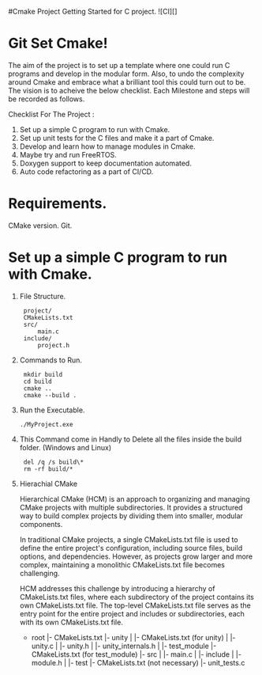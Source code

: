 #Cmake Project Getting Started for C project. ![CI][]

# Git Set Cmake!

The aim of the project is to set up a template where one could run C programs and develop in the modular form. Also, to undo the complexity around Cmake and embrace what a brilliant tool this could turn out to be.
The vision is to acheive the below checklist. Each Milestone and steps will be recorded as follows.

Checklist For The Project :

 1. Set up a simple C program to run with Cmake.
 2. Set up unit tests for the C files and make it a part of Cmake.
 3. Develop and learn how to manage modules in Cmake.
 4. Maybe try and run FreeRTOS.
 5. Doxygen support to keep documentation automated.
 6. Auto code refactoring as a part of CI/CD.

# Requirements.

CMake version.
Git.


# Set up a simple C program to run with Cmake.

1. File Structure.

        project/
        CMakeLists.txt
        src/
            main.c
        include/
            project.h
2. Commands to Run.
	

	    mkdir build
	    cd build
	    cmake ..
	    cmake --build .

3. Run the Executable.

	   ./MyProject.exe
    
4. This Command come in Handly to Delete all the files inside the build folder. (Windows and Linux)
	
        del /q /s build\*
        rm -rf build/*

5. Hierachial CMake

    Hierarchical CMake (HCM) is an approach to organizing and managing CMake projects with multiple subdirectories. It provides a structured way to build complex projects by dividing them into smaller, modular components.

    In traditional CMake projects, a single CMakeLists.txt file is used to define the entire project's configuration, including source files, build options, and dependencies. However, as projects grow larger and more complex, maintaining a monolithic CMakeLists.txt file becomes challenging.

    HCM addresses this challenge by introducing a hierarchy of CMakeLists.txt files, where each subdirectory of the project contains its own CMakeLists.txt file. The top-level CMakeLists.txt file serves as the entry point for the entire project and includes or subdirectories, each with its own CMakeLists.txt file.



    - root
  |- CMakeLists.txt
  |- unity
  |   |- CMakeLists.txt (for unity)
  |   |- unity.c
  |   |- unity.h
  |   |- unity_internals.h
  |
  |- test_module
      |- CMakeLists.txt (for test_module)
      |- src
      |   |- main.c
      |
      |- include
      |   |- module.h
      |
      |- test
          |- CMakeLists.txt (not necessary)
          |- unit_tests.c

